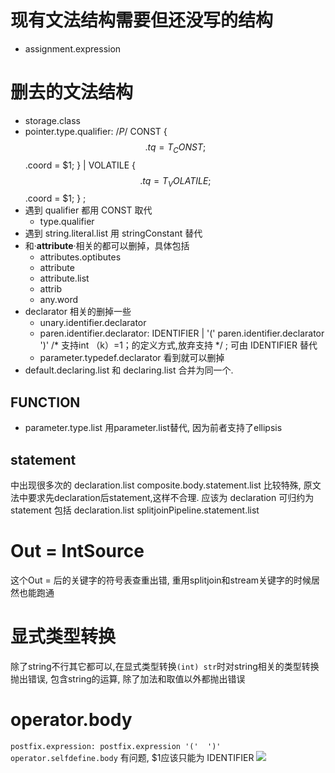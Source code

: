 # 现有文法结构需要但还没写的结构
- assignment.expression

# 删去的文法结构
- storage.class
- pointer.type.qualifier: /*P*/
          CONST     { $$.tq = T_CONST;    $$.coord = $1; }
        | VOLATILE  { $$.tq = T_VOLATILE; $$.coord = $1; }
        ;
- 遇到 qualifier 都用 CONST 取代
  - type.qualifier
- 遇到 string.literal.list 用 stringConstant 替代
- 和·__attribute__·相关的都可以删掉，具体包括
  - attributes.optibutes
  - attribute
  - attribute.list
  - attrib
  - any.word
- declarator 相关的删掉一些
  - unary.identifier.declarator
  - paren.identifier.declarator:
          IDENTIFIER
        | '(' paren.identifier.declarator ')'                   /*  支持int （k）=1；的定义方式,放弃支持 */
        ;
    可由 IDENTIFIER 替代
  - parameter.typedef.declarator 看到就可以删掉
- default.declaring.list 和 declaring.list 合并为同一个.

## FUNCTION
- parameter.type.list 用parameter.list替代, 因为前者支持了ellipsis

## statement
中出现很多次的 declaration.list composite.body.statement.list 比较特殊, 原文法中要求先declaration后statement,这样不合理.
应该为 declaration 可归约为 statement
包括 declaration.list splitjoinPipeline.statement.list

# Out = IntSource
这个Out = 后的关键字的符号表查重出错, 重用splitjoin和stream关键字的时候居然也能跑通

# 显式类型转换
除了string不行其它都可以,在显式类型转换`(int) str`时对string相关的类型转换抛出错误, 包含string的运算, 除了加法和取值以外都抛出错误

# operator.body
`postfix.expression: postfix.expression '('  ')' operator.selfdefine.body` 有问题, $1应该只能为 IDENTIFIER
![](https://i.loli.net/2018/11/29/5bffd725c90b7.png)

